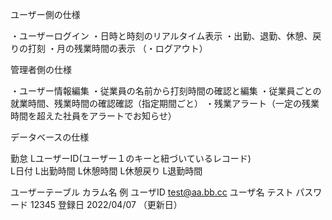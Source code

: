 ユーザー側の仕様

・ユーザーログイン
・日時と時刻のリアルタイム表示 
・出勤、退勤、休憩、戻りの打刻 
・月の残業時間の表示
（・ログアウト）

管理者側の仕様

・ユーザー情報編集
・従業員の名前から打刻時間の確認と編集 
・従業員ごとの就業時間、残業時間の確認確認（指定期間ごと）
・残業アラート（一定の残業時間を超えた社員をアラートでお知らせ）

データベースの仕様

勤怠
LユーザーID(ユーザー１のキーと紐づいているレコード)
<br>L日付
L出勤時間
L休憩時間
L休憩戻り
L退勤時間

ユーザーテーブル 
カラム名 例 
ユーザID test@aa.bb.cc 
ユーザ名 テスト 
パスワード 12345 
登録日 2022/04/07 （更新日）
